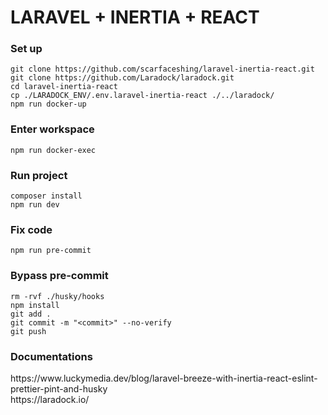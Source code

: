 # LARAVEL + INERTIA + REACT

### Set up

```
git clone https://github.com/scarfaceshing/laravel-inertia-react.git
git clone https://github.com/Laradock/laradock.git
cd laravel-inertia-react
cp ./LARADOCK_ENV/.env.laravel-inertia-react ./../laradock/
npm run docker-up
```

### Enter workspace

```
npm run docker-exec
```

### Run project

```
composer install
npm run dev
```

### Fix code

```
npm run pre-commit
```

### Bypass pre-commit

```
rm -rvf ./husky/hooks
npm install
git add .
git commit -m "<commit>" --no-verify
git push
```

### Documentations

<div>https://www.luckymedia.dev/blog/laravel-breeze-with-inertia-react-eslint-prettier-pint-and-husky</div>
<div>https://laradock.io/</div>
